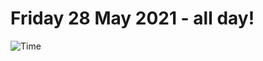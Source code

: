 # Friday 28 May 2021 - all day!
![Time](https://github.com/rich-ctm/today/workflows/Time/badge.svg)
